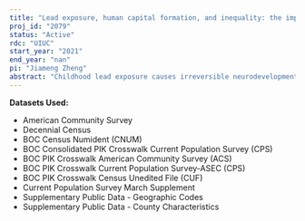 ```yaml
---
title: "Lead exposure, human capital formation, and inequality: the impacts of lead exposure on long-run labor market outcomes"
proj_id: "2079"
status: "Active"
rdc: "UIUC"
start_year: "2021"
end_year: "nan"
pi: "Jiameng Zheng"
abstract: "Childhood lead exposure causes irreversible neurodevelopmental and behavioral changes, affecting human capital formation. But no research has yet tested for long-run impacts of childhood lead exposure. The purpose of this project is to estimate the long-run effects of lead exposure on adult labor market and related outcomes. To implement our analysis, we will explore the impacts of exposure on lead from drinking water and leaded gasoline on labor market outcomes, including employment and earnings. We will also explore these effects on related outcomes, like education attainment.  Restricted RDC data are required so that we can connect the county of birth from Numident File to demographic data in household survey data using the Personal Identification Key (PIK).  Knowing the county of birth of the respondents in the household data and paring that with the lead in drinking water violation data and lead in gasoline data researchers provided will allow us to determine the lead exposure of respondents in their early childhood. This research project requests the restrictive microdata files of the American Community Survey (ACS), the Current Population Survey Annual Social and Economic Supplement (CPS ASEC), and the Numident File.  Using available data, we will use multiple regression designs to explore the long-run impacts of lead exposure, and release estimates of main coefficients of interest only for sizeable groups of county-year cells that do not violate proper disclosure practices. We will work closely with our administrator and/or other administrators to choose consistent sample restrictions and eliminate all disclosure risks."
---
```


**Datasets Used:**

  - American Community Survey 
  - Decennial Census 
  - BOC Census Numident (CNUM) 
  - BOC Consolidated PIK Crosswalk Current Population Survey (CPS) 
  - BOC PIK Crosswalk American Community Survey (ACS) 
  - BOC PIK Crosswalk Current Population Survey-ASEC (CPS) 
  - BOC PIK Crosswalk Census Unedited File (CUF) 
  - Current Population Survey March Supplement 
  - Supplementary Public Data - Geographic Codes 
  - Supplementary Public Data - County Characteristics 

